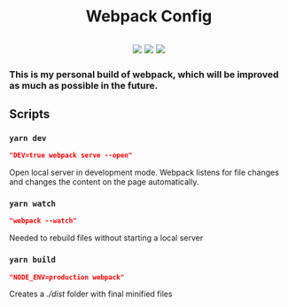 <h1 align="center">Webpack Config</h1>

<h2 align="center">

![](https://img.shields.io/github/languages/count/Alekanteri/webpack-config)
![](https://img.shields.io/github/languages/top/Alekanteri/webpack-config)
![](https://img.shields.io/github/followers/Alekanteri?style=social)

</h2>

<h3>

This is my personal build of webpack, which will be improved as much as possible in the future.

</h3>

## Scripts

### `yarn dev`

```json
"DEV=true webpack serve --open"
```

Open local server in development mode. Webpack listens for file changes and changes the content on the page automatically.

### `yarn watch`

```json
"webpack --watch"
```

Needed to rebuild files without starting a local server

### `yarn build`

```json
"NODE_ENV=production webpack"
```

Creates a _./dist_ folder with final minified files